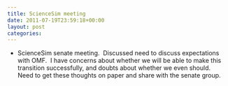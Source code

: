 ```yaml
---
title: ScienceSim meeting
date: 2011-07-19T23:59:18+00:00
layout: post
categories:
---
```

  * ScienceSim senate meeting.  Discussed need to discuss expectations with OMF.  I have concerns about whether we will be able to make this transition successfully, and doubts about whether we even should. Need to get these thoughts on paper and share with the senate group.
